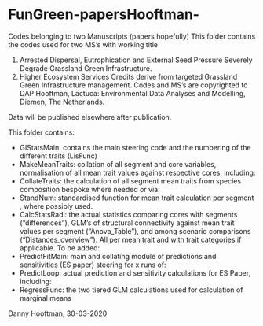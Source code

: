 # FunGreen-papersHooftman-
Codes belonging to two Manuscripts (papers hopefully)
This folder contains the codes used for two MS’s  with working title 
1.	Arrested Dispersal, Eutrophication and External Seed Pressure Severely Degrade Grassland Green Infrastructure.
2.	Higher Ecosystem Services Credits derive from targeted Grassland Green Infrastructure management.
Codes and MS’s are copyrighted to DAP Hooftman, Lactuca: Environmental Data Analyses and Modelling, Diemen, The Netherlands.

Data will be published elsewhere after publication.

This folder contains:
-	GIStatsMain: contains the main steering code and the numbering of the different traits (LisFunc)
-	MakeMeanTraits: collation of all segment and core variables, normalisation of all mean trait values against respective cores, including:
-	CollateTraits: the calculation of all segment mean traits from species composition bespoke where needed or via:
-	StandNum: standardised function for mean trait calculation per segment , where possibly used.
-	CalcStatsRadi: the actual statistics comparing cores with segments (“differences”), GLM’s of structural connectivity against mean trait values per segment (“Anova_Table”), and among scenario comparisons (“Distances_overview”). All per mean trait and with trait categories if applicable.
To be added:
-	PredictFitMain: main and collating module of predictions and sensitivities (ES paper) steering for x runs of:
-	PredictLoop: actual prediction and sensitivity calculations for ES Paper, including:
-	RegressFunc: the two tiered  GLM calculations used for calculation of marginal means

Danny Hooftman, 30-03-2020
